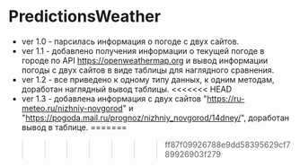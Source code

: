 # PredictionsWeather

- ver 1.0 - парсилась информация о погоде с двух сайтов.
- ver 1.1 - добавлено получения информации о текущей погоде в городе по API https://openweathermap.org и вывод информации погоды с двух сайтов в виде таблицы для наглядного сравнения.
- ver 1.2 - все приведено к одному типу данных, к одним методам, доработан наглядный вывод таблицы.
<<<<<<< HEAD
- ver 1.3 - добавлена информация с двух сайтов "https://ru-meteo.ru/nizhniy-novgorod" и "https://pogoda.mail.ru/prognoz/nizhniy_novgorod/14dney/", доработан вывод в таблице.
=======
>>>>>>> ff87f09926788e9dd58395629cf789926903f279
